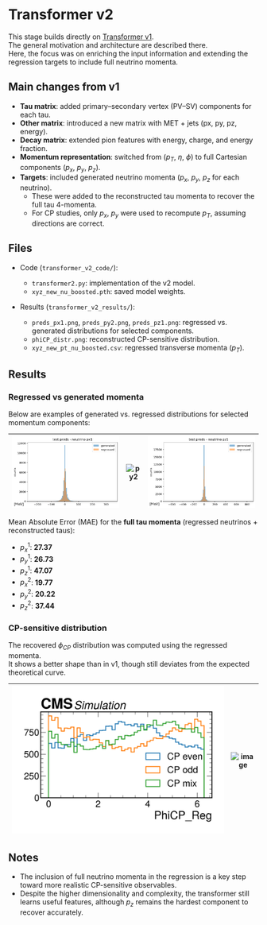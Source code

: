 # Transformer v2

This stage builds directly on [Transformer v1](../transformer_v1/transformer_v1.md).  
The general motivation and architecture are described there.  
Here, the focus was on enriching the input information and extending the regression targets to include full neutrino momenta.


## Main changes from v1

- **Tau matrix**: added primary–secondary vertex (PV–SV) components for each tau.  
- **Other matrix**: introduced a new matrix with MET + jets (px, py, pz, energy).  
- **Decay matrix**: extended pion features with energy, charge, and energy fraction.  
- **Momentum representation**: switched from ($p_T$, $\eta$, $\phi$) to full Cartesian components ($p_x$, $p_y$, $p_z$).  
- **Targets**: included generated neutrino momenta ($p_x$, $p_y$, $p_z$ for each neutrino).  
  - These were added to the reconstructed tau momenta to recover the full tau 4-momenta.  
  - For CP studies, only $p_x$, $p_y$ were used to recompute $p_T$, assuming directions are correct.  


## Files

- Code (`transformer_v2_code/`):
  - `transformer2.py`: implementation of the v2 model.  
  - `xyz_new_nu_boosted.pth`: saved model weights.  

- Results (`transformer_v2_results/`):
  - `preds_px1.png`, `preds_py2.png`, `preds_pz1.png`: regressed vs. generated distributions for selected components.  
  - `phiCP_distr.png`: reconstructed CP-sensitive distribution.  
  - `xyz_new_pt_nu_boosted.csv`: regressed transverse momenta ($p_T$).  


## Results

### Regressed vs generated momenta

Below are examples of generated vs. regressed distributions for selected momentum components:

| ![px1](transformer_v2_results/preds_px1.png) | ![py2](transformer_v2_results/preds_py2.png) | ![pz1](transformer_v2_results/preds_pz1.png) |  
|---|---|---|  

Mean Absolute Error (MAE) for the **full tau momenta** (regressed neutrinos + reconstructed taus):  

- $p_x^1$: **27.37**  
- $p_y^1$: **26.73**  
- $p_z^1$: **47.07**  
- $p_x^2$: **19.77**  
- $p_y^2$: **20.22**  
- $p_z^2$: **37.44**  


### CP-sensitive distribution

The recovered $\phi_{CP}$ distribution was computed using the regressed momenta.  
It shows a better shape than in v1, though still deviates from the expected theoretical curve.  

| ![Recovered phiCP](transformer_v2_results/phicp_distr.png) | <img width="2070" height="1440" alt="image" src="https://github.com/user-attachments/assets/63c82b2b-8209-4313-b3e3-cfa5d46b2f6f" /> |
|---|---|  


## Notes

- The inclusion of full neutrino momenta in the regression is a key step toward more realistic CP-sensitive observables.  
- Despite the higher dimensionality and complexity, the transformer still learns useful features, although $p_z$ remains the hardest component to recover accurately.  
